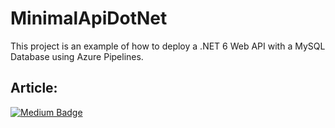 # MinimalApiDotNet

This project is an example of how to deploy a .NET 6 Web API with a MySQL Database using Azure Pipelines.

## Article:

[![Medium Badge](https://img.shields.io/badge/-Medium-black?style=flat-square&logo=Medium&logoColor=white&link=https://henriquesd.medium.com/deploying-a-net-6-web-api-and-a-mysql-database-with-azure-pipelines-decbe949a5d0)](https://henriquesd.medium.com/deploying-a-net-6-web-api-and-a-mysql-database-with-azure-pipelines-decbe949a5d0)
